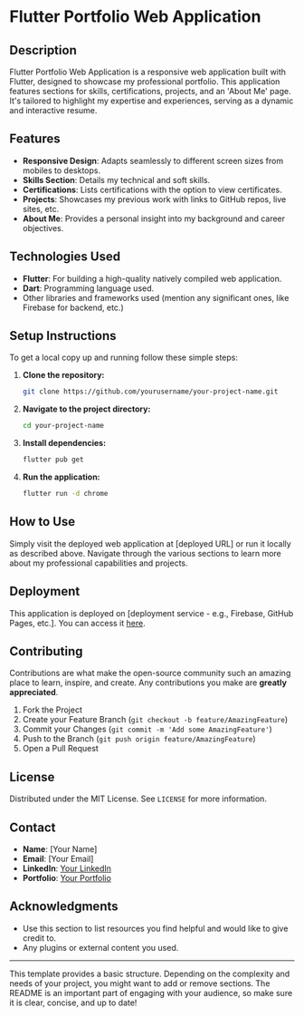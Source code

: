 
# Flutter Portfolio Web Application

## Description
Flutter Portfolio Web Application is a responsive web application built with Flutter, designed to showcase my professional portfolio. This application features sections for skills, certifications, projects, and an 'About Me' page. It's tailored to highlight my expertise and experiences, serving as a dynamic and interactive resume.

## Features
- **Responsive Design**: Adapts seamlessly to different screen sizes from mobiles to desktops.
- **Skills Section**: Details my technical and soft skills.
- **Certifications**: Lists certifications with the option to view certificates.
- **Projects**: Showcases my previous work with links to GitHub repos, live sites, etc.
- **About Me**: Provides a personal insight into my background and career objectives.

## Technologies Used
- **Flutter**: For building a high-quality natively compiled web application.
- **Dart**: Programming language used.
- Other libraries and frameworks used (mention any significant ones, like Firebase for backend, etc.)

## Setup Instructions
To get a local copy up and running follow these simple steps:

1. **Clone the repository:**
   ```sh
   git clone https://github.com/yourusername/your-project-name.git
   ```
2. **Navigate to the project directory:**
   ```sh
   cd your-project-name
   ```
3. **Install dependencies:**
   ```sh
   flutter pub get
   ```
4. **Run the application:**
   ```sh
   flutter run -d chrome
   ```

## How to Use
Simply visit the deployed web application at [deployed URL] or run it locally as described above. Navigate through the various sections to learn more about my professional capabilities and projects.

## Deployment
This application is deployed on [deployment service - e.g., Firebase, GitHub Pages, etc.]. You can access it [here](link-to-deployed-app).

## Contributing
Contributions are what make the open-source community such an amazing place to learn, inspire, and create. Any contributions you make are **greatly appreciated**.

1. Fork the Project
2. Create your Feature Branch (`git checkout -b feature/AmazingFeature`)
3. Commit your Changes (`git commit -m 'Add some AmazingFeature'`)
4. Push to the Branch (`git push origin feature/AmazingFeature`)
5. Open a Pull Request

## License
Distributed under the MIT License. See `LICENSE` for more information.

## Contact
- **Name**: [Your Name]
- **Email**: [Your Email]
- **LinkedIn**: [Your LinkedIn](your-linkedin-url)
- **Portfolio**: [Your Portfolio](your-portfolio-url)

## Acknowledgments
- Use this section to list resources you find helpful and would like to give credit to.
- Any plugins or external content you used.

---

This template provides a basic structure. Depending on the complexity and needs of your project, you might want to add or remove sections. The README is an important part of engaging with your audience, so make sure it is clear, concise, and up to date!